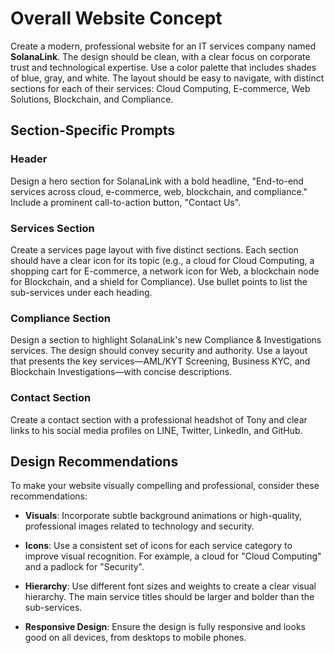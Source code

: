 # Overall Website Concept

Create a modern, professional website for an IT services company named **SolanaLink**. The design should be clean, with a clear focus on corporate trust and technological expertise. Use a color palette that includes shades of blue, gray, and white. The layout should be easy to navigate, with distinct sections for each of their services: Cloud Computing, E-commerce, Web Solutions, Blockchain, and Compliance.

## Section-Specific Prompts

### Header
Design a hero section for SolanaLink with a bold headline, "End-to-end services across cloud, e-commerce, web, blockchain, and compliance." Include a prominent call-to-action button, "Contact Us".

### Services Section
Create a services page layout with five distinct sections. Each section should have a clear icon for its topic (e.g., a cloud for Cloud Computing, a shopping cart for E-commerce, a network icon for Web, a blockchain node for Blockchain, and a shield for Compliance). Use bullet points to list the sub-services under each heading.

### Compliance Section
Design a section to highlight SolanaLink's new Compliance & Investigations services. The design should convey security and authority. Use a layout that presents the key services—AML/KYT Screening, Business KYC, and Blockchain Investigations—with concise descriptions.

### Contact Section
Create a contact section with a professional headshot of Tony and clear links to his social media profiles on LINE, Twitter, LinkedIn, and GitHub.

## Design Recommendations

To make your website visually compelling and professional, consider these recommendations:

- **Visuals**: Incorporate subtle background animations or high-quality, professional images related to technology and security.

- **Icons**: Use a consistent set of icons for each service category to improve visual recognition. For example, a cloud for "Cloud Computing" and a padlock for "Security".

- **Hierarchy**: Use different font sizes and weights to create a clear visual hierarchy. The main service titles should be larger and bolder than the sub-services.

- **Responsive Design**: Ensure the design is fully responsive and looks good on all devices, from desktops to mobile phones.